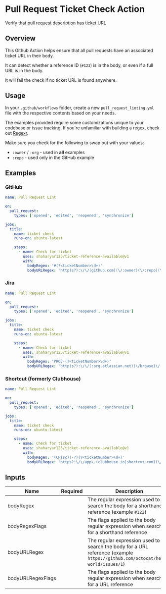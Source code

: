 # Pull Request Ticket Check Action

Verify that pull request description has ticket URL

## Overview

This Github Action helps ensure that all pull requests have an associated ticket URL in their body.

It can detect whether a reference ID (`#123`) is in the body, or even if a full URL is in the body.

It will fail the check if no ticket URL is found anywhere.
 
## Usage

In your `.github/workflows` folder, create a new `pull_request_linting.yml` file with the respective contents based on your needs.

The examples provided require some customizations unique to your codebase or issue tracking. If you're unfamiliar with building a regex, check out [Regexr](https://regexr.com/).

Make sure you check for the following to swap out with your values:

- `:owner` / `:org` - used in **all** examples
- `:repo` - used only in the GitHub example

## Examples

### GitHub

```yml
name: Pull Request Lint

on:
  pull_request:
    types: ['opened', 'edited', 'reopened', 'synchronize']

jobs:
  title:
    name: ticket check
    runs-on: ubuntu-latest

    steps:
      - name: Check for ticket
        uses: shaharyar123/ticket-reference-available@v1
        with:
          bodyRegex: '#(?<ticketNumber>\d+)'
          bodyURLRegex: 'http(s?):\/\/(github.com)(\/:owner)(\/:repo)(\/issues)\/(?<ticketNumber>\d+)'
```

### Jira

```yml
name: Pull Request Lint

on:
  pull_request:
    types: ['opened', 'edited', 'reopened', 'synchronize']

jobs:
  title:
    name: ticket check
    runs-on: ubuntu-latest

    steps:
      - name: Check for ticket
        uses: shaharyar123/ticket-reference-available@v1
        with:
          bodyRegex: 'PROJ-(?<ticketNumber>\d+)'
          bodyURLRegex: 'http(s?):\/\/(:org.atlassian.net)(\/browse)\/(PROJ\-)(?<ticketNumber>\d+)'
```

### Shortcut (formerly Clubhouse)

```yml
name: Pull Request Lint

on:
  pull_request:
    types: ['opened', 'edited', 'reopened', 'synchronize']

jobs:
  title:
    name: ticket check
    runs-on: ubuntu-latest

    steps:
      - name: Check for ticket
        uses: shaharyar123/ticket-reference-available@v1
        with:
          bodyRegex: '(CH|sc)(-?)(?<ticketNumber>\d+)'
          bodyURLRegex: 'https?:\/\/app\.(clubhouse.io|shortcut.com)(\/:org)\/story\/(?<ticketNumber>\d+)'
```

</details>

## Inputs

| Name              | Required | Description                                                                                                                                          | default                          |
| ----------------- | -------- | ---------------------------------------------------------------------------------------------------------------------------------------------------- | -------------------------------- |
| bodyRegex         |          | The regular expression used to search the body for a shorthand reference (example `#123`)                                                            | (CH)(-?)(?<ticketNumber>\d{3,})  |
| bodyRegexFlags    |          | The flags applied to the body regular expression when searching for a shorthand reference                                                            | gim                              |
| bodyURLRegex      |          | The regular expression used to search the body for a URL reference (example `https://github.com/octocat/hello-world/issues/1`)                       |                                  |
| bodyURLRegexFlags |          | The flags applied to the body regular expression when searching for a URL reference                                                                  | gim                              |